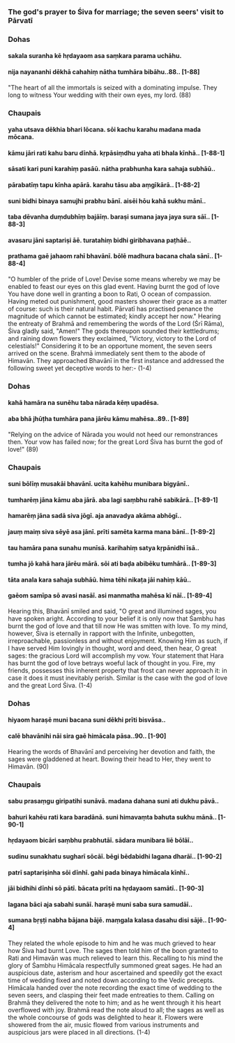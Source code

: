 ### The god's prayer to Śiva for marriage; the seven seers' visit to Pārvatī

### Dohas

#### sakala suranha kē hṛdayaom asa saṃkara parama uchāhu.
#### nija nayananhi dēkhā cahahiṃ nātha tumhāra bibāhu..88.. [1-88]

"The heart of all the immortals is seized with a dominating impulse. They long to witness Your wedding with their own eyes, my lord. (88)

### Chaupais

#### yaha utsava dēkhia bhari lōcana. sōi kachu karahu madana mada mōcana.
#### kāmu jāri rati kahu baru dīnhā. kṛpāsiṃdhu yaha ati bhala kīnhā.. [1-88-1]
#### sāsati kari puni karahiṃ pasāū. nātha prabhunha kara sahaja subhāū..
#### pārabatīṃ tapu kīnha apārā. karahu tāsu aba aṃgīkārā.. [1-88-2]
#### suni bidhi binaya samujhi prabhu bānī. aisēi hōu kahā sukhu mānī..
#### taba dēvanha duṃdubhīṃ bajāīṃ. baraṣi sumana jaya jaya sura sāī.. [1-88-3]
#### avasaru jāni saptariṣi āē. turatahiṃ bidhi giribhavana paṭhāē..
#### prathama gaē jahaom rahī bhavānī. bōlē madhura bacana chala sānī.. [1-88-4]

"O humbler of the pride of Love! Devise some means whereby we may be enabled to feast our eyes on this glad event. Having burnt the god of love You have done well in granting a boon to Rati, O ocean of compassion. Having meted out punishment, good masters shower their grace as a matter of course: such is their natural habit. Pārvatī has practised penance the magnitude of which cannot be estimated; kindly accept her now." Hearing the entreaty of Brahmā and remembering the words of the Lord (Śrī Rāma), Śiva gladly said, "Amen!" The gods thereupon sounded their kettledrums; and raining down flowers they exclaimed, "Victory, victory to the Lord of celestials!" Considering it to be an opportune moment, the seven seers arrived on the scene. Brahmā immediately sent them to the abode of Himavān. They approached Bhavānī in the first instance and addressed the following sweet yet deceptive words to her:- (1-4)

### Dohas

#### kahā hamāra na sunēhu taba nārada kēṃ upadēsa.
#### aba bhā jhūṭha tumhāra pana jārēu kāmu mahēsa..89.. [1-89]

"Relying on the advice of Nārada you would not heed our remonstrances then. Your vow has failed now; for the great Lord Śiva has burnt the god of love!" (89)

### Chaupais

#### suni bōlīṃ musakāi bhavānī. ucita kahēhu munibara bigyānī..
#### tumharēṃ jāna kāmu aba jārā. aba lagi saṃbhu rahē sabikārā.. [1-89-1]
#### hamarēṃ jāna sadā siva jōgī. aja anavadya akāma abhōgī..
#### jauṃ maiṃ siva sēyē asa jānī. prīti samēta karma mana bānī.. [1-89-2]
#### tau hamāra pana sunahu munīsā. karihahiṃ satya kṛpānidhi īsā..
#### tumha jō kahā hara jārēu mārā. sōi ati baḍa abibēku tumhārā.. [1-89-3]
#### tāta anala kara sahaja subhāū. hima tēhi nikaṭa jāi nahiṃ kāū..
#### gaēom samīpa sō avasi nasāī. asi manmatha mahēsa kī nāī.. [1-89-4]

Hearing this, Bhavānī smiled and said, "O great and illumined sages, you have spoken aright. According to your belief it is only now that Śambhu has burnt the god of love and that till now He was smitten with love. To my mind, however, Śiva is eternally in rapport with the Infinite, unbegotten, irreproachable, passionless and without enjoyment. Knowing Him as such, if I have served Him lovingly in thought, word and deed, then hear, O great sages: the gracious Lord will accomplish my vow. Your statement that Hara has burnt the god of love betrays woeful lack of thought in you. Fire, my friends, possesses this inherent property that frost can never approach it: in case it does it must inevitably perish. Similar is the case with the god of love and the great Lord Śiva. (1-4)

### Dohas

#### hiyaom haraṣē muni bacana suni dēkhi prīti bisvāsa..
#### calē bhavānihi nāi sira gaē himācala pāsa..90.. [1-90]

Hearing the words of Bhavānī and perceiving her devotion and faith, the sages were gladdened at heart. Bowing their head to Her, they went to Himavān. (90)

### Chaupais

#### sabu prasaṃgu giripatihi sunāvā. madana dahana suni ati dukhu pāvā..
#### bahuri kahēu rati kara baradānā. suni himavaṃta bahuta sukhu mānā.. [1-90-1]
#### hṛdayaom bicāri saṃbhu prabhutāī. sādara munibara liē bōlāī..
#### sudinu sunakhatu sugharī sōcāī. bēgi bēdabidhi lagana dharāī.. [1-90-2]
#### patrī saptariṣinha sōi dīnhī. gahi pada binaya himācala kīnhī..
#### jāi bidhihi dīnhi sō pātī. bācata prīti na hṛdayaom samātī.. [1-90-3]
#### lagana bāci aja sabahi sunāī. haraṣē muni saba sura samudāī..
#### sumana bṛṣṭi nabha bājana bājē. maṃgala kalasa dasahu disi sājē.. [1-90-4]

They related the whole episode to him and he was much grieved to hear how Śiva had burnt Love. The sages then told him of the boon granted to Rati and Himavān was much relieved to learn this. Recalling to his mind the glory of Śambhu Himācala respectfully summoned great sages. He had an auspicious date, asterism and hour ascertained and speedily got the exact time of wedding fixed and noted down according to the Vedic precepts. Himācala handed over the note recording the exact time of wedding to the seven seers, and clasping their feet made entreaties to them. Calling on Brahmā they delivered the note to him; and as he went through it his heart overflowed with joy. Brahmā read the note aloud to all; the sages as well as the whole concourse of gods was delighted to hear it. Flowers were showered from the air, music flowed from various instruments and auspicious jars were placed in all directions. (1-4)